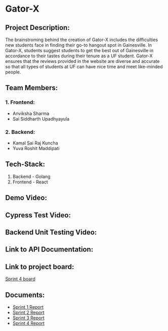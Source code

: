 # Gator-X

## Project Description:
The brainstroming behind the creation of Gator-X includes the difficulties new students face in finding their go-to hangout spot in Gainesville. In Gator-X, students suggest students to get the best out of Gainesville in accordance to their tastes during their tenure as a UF student. Gator-X ensures that the reviews provided in the website are diverse and accurate so that all types of students at UF can have nice time and meet like-minded people. 

## Team Members:
### 1. Frontend:
* Anviksha Sharma
* Sai Siddharth Upadhyayula
### 2. Backend:
* Kamal Sai Raj Kuncha 
* Yuva Roshit Maddipati 

## Tech-Stack:
1. Backend - Golang
2. Frontend - React

## Demo Video:

## Cypress Test Video:

## Backend Unit Testing Video:

## Link to API Documentation:


## Link to project board: 
[Sprint 4 board](https://github.com/kamalsairajk/Gator-X/projects/4)

## Documents:
* [Sprint 1 Report](https://github.com/kamalsairajk/Gator-X/blob/main/Sprint-1.md)
* [Sprint 2 Report](https://github.com/kamalsairajk/Gator-X/blob/main/Sprint-2.md)
* [Sprint 3 Report](https://github.com/kamalsairajk/Gator-X/blob/main/Sprint-3.md)
* [Sprint 4 Report](https://github.com/kamalsairajk/Gator-X/blob/main/Sprint-4.md)
